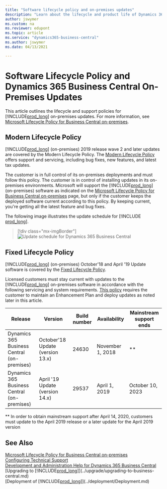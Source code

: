 ```yaml
---
title: "Software lifecycle policy and on-premises updates"
description: "Learn about the lifecycle and product life of Dynamics 365 Business Central versions for on-premises deployments."
author: jswymer
ms.custom: na
ms.reviewer: edupont
ms.topic: article
ms.service: "dynamics365-business-central"
ms.author: jswymer
ms.date: 04/13/2021

---
```


# Software Lifecycle Policy and Dynamics 365 Business Central On-Premises Updates

This article outlines the lifecycle and support policies for [!INCLUDE[prod_long](../developer/includes/prod_long.md)] on-premises updates. For more information, see [Microsoft Lifecycle Policy for Business Central on-premises](/lifecycle/products/dynamics-365-business-central-onpremises-modern-policy).  

## Modern Lifecycle Policy

[!INCLUDE[prod_long](../developer/includes/prod_long.md)] (on-premises) 2019 release wave 2 and later updates are covered by the Modern Lifecycle Policy. The [Modern Lifecycle Policy](/lifecycle/policies/modern) offers support and servicing, including bug fixes, new features, and latest tax updates.  

The customer is in full control of its on-premises deployments and must follow this policy. The customer is in control of installing updates in its on-premises environments. Microsoft will support the [!INCLUDE[prod_long](../developer/includes/prod_long.md)] (on-premises) software as indicated on the [Microsoft Lifecycle Policy for Business Central on-premises](/lifecycle/products/dynamics-365-business-central-onpremises-modern-policy) page, but only if the customer keeps the deployed software current according to this policy. By keeping current, you're getting all the latest feature and bug fixes.  

The following image illustrates the update schedule for [!INCLUDE [prod_long](../developer/includes/prod_long.md)].
> [!div class="mx-imgBorder"]
> ![Update schedule for Dynamics 365 Business Central](../developer/media/terms/dynamics-365-business-central-modern-lifecycle-policy.png)

<!-- Critical fixes and non-critical updates are handled in the following way:

- **Critical fixes** – Critical fixes include security fixes and any fixes that are required to support reliability and availability. Critical fixes will be made available in the latest platform update version.

- **Non-critical updates** – Customers must update to the most current Dynamics 365 Business Central to deploy non-critical updates.-->

## Fixed Lifecycle Policy

[!INCLUDE[prod_long](../developer/includes/prod_long.md)] (on-premises) October'18 and April '19 Update software is covered by the [Fixed Lifecycle Policy](/lifecycle/policies/fixed).  

Licensed customers must stay current with updates to the [!INCLUDE[prod_long](../developer/includes/prod_long.md)] on-premises software in accordance with the following servicing and system requirements. [This policy](/lifecycle/products/dynamics-365-business-central-onpremises-fixed-policy) requires the customer to maintain an Enhancement Plan and deploy updates as noted later in this article.  

| Release | Version | Build number | Availability | Mainstream support ends |
|--|--|--|--|--|
| Dynamics 365 Business Central (on-premises) | October'18 Update (version 13.x) | 24630 | November 1, 2018 | \*\* |
| Dynamics 365 Business Central (on-premises) | April '19 Update (version 14.x) | 29537 | April 1, 2019 | October 10, 2023 |

\*\* In order to obtain mainstream support after April 14, 2020, customers must update to the April 2019 release or a later update for the April 2019 version  

## See Also

[Microsoft Lifecycle Policy for Business Central on-premises](/lifecycle/products/dynamics-365-business-central-onpremises-modern-policy)  
[Configuring Technical Support](../technical-support.md)  
[Development and Administration Help for Dynamics 365 Business Central](../index.md)  
[Upgrading to [!INCLUDE[prod_long](../developer/includes/prod_long.md)]](../upgrade/upgrading-to-business-central.md)  
[Deployment of [!INCLUDE[prod_long](../developer/includes/prod_long.md)]](../deployment/Deployment.md)  
